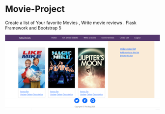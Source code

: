 # Movie-Project
Create a list of Your favorite Movies , Write movie reviews . Flask Framework and Bootstrap 5 

![alt text](https://github.com/kimulu/Movie-Project/blob/master/static/images/movie-project.PNG?raw=true)
